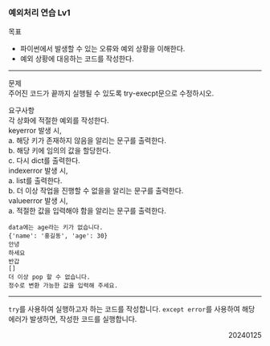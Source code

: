 ### 예외처리 연습 Lv1
목표  
- 파이썬에서 발생할 수 있는 오류와 예외 상황을 이해한다.
- 예외 상황에 대응하는 코드를 작성한다.
---
문제  
주어진 코드가 끝까지 실행될 수 있도록 try-execpt문으로 수정하시오.  

요구사항  
각 상화에 적절한 예외를 작성한다.  
keyerror 발생 시,  
a. 해당 키가 존재하지 않음을 알리는 문구를 출력한다.  
b. 해당 키에 임의의 값을 할당한다.  
c. 다시 dict를 출력한다.  
indexerror 발생 시,  
a. list를 출력한다.  
b. 더 이상 작업을 진행할 수 없을을 알리는 문구를 출력한다.  
valueerror 발생 시,  
a. 적절한 값을 입력해야 함을 알리는 문구를 출력한다.
```
data에는 age라는 키가 없습니다.
{'name': '홍길동', 'age': 30}
안녕
하세요
반갑
[]
더 이상 pop 할 수 없습니다.
정수로 변환 가능한 값을 입력해 주세요.
```
---
`try`를 사용하여 실행하고자 하는 코드를 작성합니다. `except error`를 사용하여 해당 에러가 발생하면, 작성한 코드를 실행합니다.
<div style="text-align: right">20240125</div>